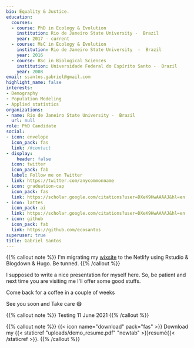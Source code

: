 ```yaml
---
bio: Equality & Justice.
education:
  courses:
  - course: PhD in Ecology & Evolution
    institution: Rio de Janeiro State University -  Brazil
    year: 2017 - current
  - course: MsC in Ecology & Evolution
    institution: Rio de Janeiro State University  -  Brazil
    year: 2016
  - course: BSc in Biological Sciences
    institution: Universidade Federal do Espírito Santo -  Brazil
    year: 2008
email: ssantos.gabriel@gmail.com
highlight_name: false
interests:
- Demography
- Population Modeling
- Applied statistics
organizations:
- name: Rio de Janeiro State University -  Brazil
  url: null
role: PhD Candidate
social:
- icon: envelope
  icon_pack: fas
  link: /#contact
- display:
    header: false
  icon: twitter
  icon_pack: fab
  label: Follow me on Twitter
  link: https://twitter.com/anycommonname
- icon: graduation-cap
  icon_pack: fas
  link: https://scholar.google.com/citations?user=DXeK9HwAAAAJ&hl=en
- icon: lattes
  icon_pack: ai
  link: https://scholar.google.com/citations?user=DXeK9HwAAAAJ&hl=en
- icon: github
  icon_pack: fab
  link: https://github.com/ecosantos
superuser: true
title: Gabriel Santos
---
```



{{% callout note %}}
I'm migrating my [wixsite](https://gabeco.wixsite.com/home) to the Netlify using Rstudio & Blogdown & Hugo. Be tunned. 
{{% /callout %}}


I supposed to write a nice presentation for myself here. So, be patient and next time you are visiting me I'll offer some good stuffs. 

Come back for a coffee in a couple of weeks <i class="fas fa-coffee"></i>

See you soon and Take care :mask:



{{% callout note %}}
Testing 11 June 2021
{{% /callout %}}

{{% callout note %}}
{{< icon name="download" pack="fas" >}} Download my {{< staticref "uploads/demo_resume.pdf" "newtab" >}}resumé{{< /staticref >}}.
{{% /callout %}}
